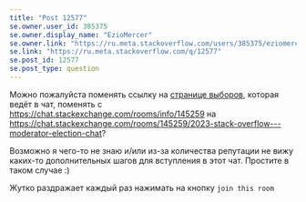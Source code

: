 ```yaml
---
title: "Post 12577"
se.owner.user_id: 385375
se.owner.display_name: "EzioMercer"
se.owner.link: "https://ru.meta.stackoverflow.com/users/385375/eziomercer"
se.link: "https://ru.meta.stackoverflow.com/q/12577"
se.post_id: 12577
se.post_type: question
---
```

<p>Можно пожалуйста поменять ссылку на <a href="https://ru.stackoverflow.com/election">странице выборов</a>, которая ведёт в чат, поменять с <a href="https://chat.stackexchange.com/rooms/info/145259">https://chat.stackexchange.com/rooms/info/145259</a> на <a href="https://chat.stackexchange.com/rooms/145259/2023-stack-overflow---moderator-election-chat">https://chat.stackexchange.com/rooms/145259/2023-stack-overflow---moderator-election-chat</a>?</p>
<p>Возможно я чего-то не знаю и/или из-за количества репутации не вижу каких-то дополнительных шагов для вступления в этот чат. Простите в таком случае :)</p>
<p>Жутко раздражает каждый раз нажимать на кнопку <code>join this room</code></p>
